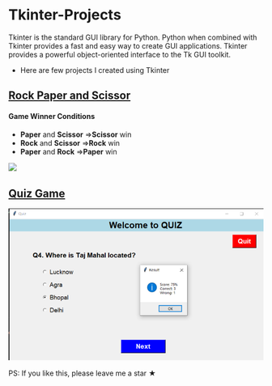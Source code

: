 # Tkinter-Projects
Tkinter is the standard GUI library for Python. Python when combined with Tkinter provides a fast and easy way to create GUI applications. Tkinter provides a powerful object-oriented interface to the Tk GUI toolkit.
* Here are few projects I created using Tkinter

## [Rock Paper and Scissor](https://github.com/SakshiKhandare/Tkinter-Projects/tree/master/Rock_Paper_Scissor)
#### Game Winner Conditions
* **Paper** and **Scissor** =>**Scissor** win
* **Rock** and **Scissor** =>**Rock** win
* **Paper** and **Rock** =>**Paper** win

![](https://media.giphy.com/media/weQSyZytx7A9sj4HHX/giphy.gif)

## [Quiz Game](https://github.com/SakshiKhandare/Tkinter-Projects/tree/master/MCQ_Game)
![](https://github.com/SakshiKhandare/Tkinter-Projects/blob/master/MCQ_Game/Output.png)

PS: If you like this, please leave me a star ★
